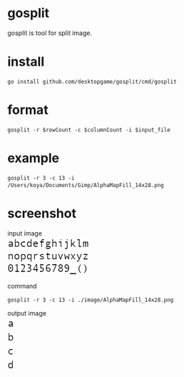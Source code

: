 # gosplit
gosplit is tool for split image.

# install
````
go install github.com/desktopgame/gosplit/cmd/gosplit
````

# format
````
gosplit -r $rowCount -c $columnCount -i $input_file
````

# example
````
gosplit -r 3 -c 13 -i /Users/koya/Documents/Gimp/AlphaMapFill_14x28.png
````

# screenshot
input image  
![image 1](image/AlphaMapFill_14x28.png)

command
````
gosplit -r 3 -c 13 -i ./image/AlphaMapFill_14x28.png
````
output image  
![image 2](image/gosplit/AlphaMapFill_14x28_0_0.png)  
![image 3](image/gosplit/AlphaMapFill_14x28_0_1.png)  
![image 4](image/gosplit/AlphaMapFill_14x28_0_2.png)  
![image 5](image/gosplit/AlphaMapFill_14x28_0_3.png)  